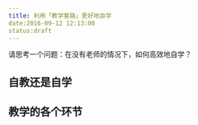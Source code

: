 ```yaml
---
title: 利用「教学套路」更好地自学
date:2016-09-12 12:13:00
status:draft
---
```

请思考一个问题：在没有老师的情况下，如何高效地自学？


## 自教还是自学
## 教学的各个环节